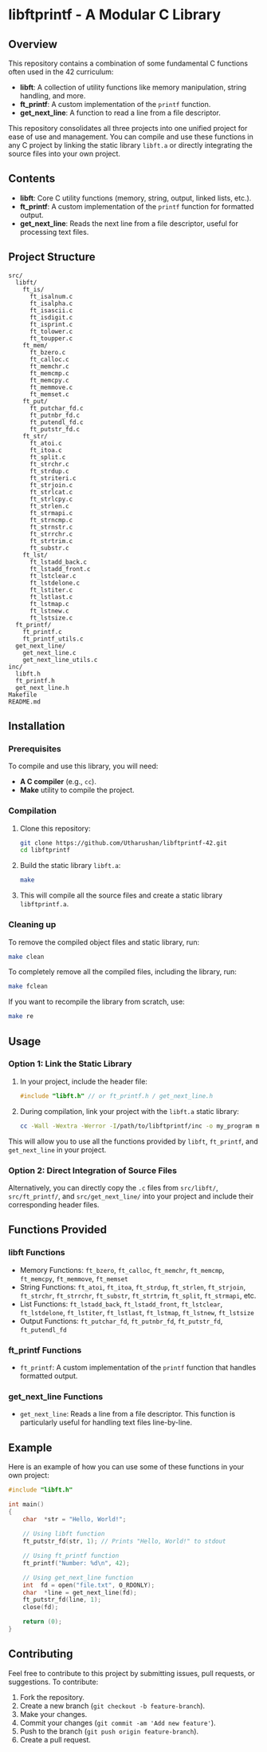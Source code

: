 # libftprintf - A Modular C Library

## Overview

This repository contains a combination of some fundamental C functions often used in the 42 curriculum:
- **libft**: A collection of utility functions like memory manipulation, string handling, and more.
- **ft_printf**: A custom implementation of the `printf` function.
- **get_next_line**: A function to read a line from a file descriptor.

This repository consolidates all three projects into one unified project for ease of use and management. You can compile and use these functions in any C project by linking the static library `libft.a` or directly integrating the source files into your own project.

## Contents

- **libft**: Core C utility functions (memory, string, output, linked lists, etc.).
- **ft_printf**: A custom implementation of the `printf` function for formatted output.
- **get_next_line**: Reads the next line from a file descriptor, useful for processing text files.

## Project Structure

```
src/
  libft/
    ft_is/
      ft_isalnum.c
      ft_isalpha.c
      ft_isascii.c
      ft_isdigit.c
      ft_isprint.c
      ft_tolower.c
      ft_toupper.c
    ft_mem/
      ft_bzero.c
      ft_calloc.c
      ft_memchr.c
      ft_memcmp.c
      ft_memcpy.c
      ft_memmove.c
      ft_memset.c
    ft_put/
      ft_putchar_fd.c
      ft_putnbr_fd.c
      ft_putendl_fd.c
      ft_putstr_fd.c
    ft_str/
      ft_atoi.c
      ft_itoa.c
      ft_split.c
      ft_strchr.c
      ft_strdup.c
      ft_striteri.c
      ft_strjoin.c
      ft_strlcat.c
      ft_strlcpy.c
      ft_strlen.c
      ft_strmapi.c
      ft_strncmp.c
      ft_strnstr.c
      ft_strrchr.c
      ft_strtrim.c
      ft_substr.c
    ft_lst/
      ft_lstadd_back.c
      ft_lstadd_front.c
      ft_lstclear.c
      ft_lstdelone.c
      ft_lstiter.c
      ft_lstlast.c
      ft_lstmap.c
      ft_lstnew.c
      ft_lstsize.c
  ft_printf/
    ft_printf.c
    ft_printf_utils.c
  get_next_line/
    get_next_line.c
    get_next_line_utils.c
inc/
  libft.h
  ft_printf.h
  get_next_line.h
Makefile
README.md
```

## Installation

### Prerequisites

To compile and use this library, you will need:
- **A C compiler** (e.g., `cc`).
- **Make** utility to compile the project.

### Compilation

1. Clone this repository:

    ```bash
    git clone https://github.com/Utharushan/libftprintf-42.git
    cd libftprintf
    ```

2. Build the static library `libft.a`:

    ```bash
    make
    ```

3. This will compile all the source files and create a static library `libftprintf.a`.

### Cleaning up

To remove the compiled object files and static library, run:

```bash
make clean
```

To completely remove all the compiled files, including the library, run:

```bash
make fclean
```

If you want to recompile the library from scratch, use:

```bash
make re
```

## Usage

### Option 1: Link the Static Library

1. In your project, include the header file:

    ```c
    #include "libft.h" // or ft_printf.h / get_next_line.h
    ```

2. During compilation, link your project with the `libft.a` static library:

    ```bash
    cc -Wall -Wextra -Werror -I/path/to/libftprintf/inc -o my_program my_program.c -L/path/to/libftprintf -lft
    ```

This will allow you to use all the functions provided by `libft`, `ft_printf`, and `get_next_line` in your project.

### Option 2: Direct Integration of Source Files

Alternatively, you can directly copy the `.c` files from `src/libft/`, `src/ft_printf/`, and `src/get_next_line/` into your project and include their corresponding header files.

## Functions Provided

### libft Functions

- Memory Functions: `ft_bzero`, `ft_calloc`, `ft_memchr`, `ft_memcmp`, `ft_memcpy`, `ft_memmove`, `ft_memset`
- String Functions: `ft_atoi`, `ft_itoa`, `ft_strdup`, `ft_strlen`, `ft_strjoin`, `ft_strchr`, `ft_strrchr`, `ft_substr`, `ft_strtrim`, `ft_split`, `ft_strmapi`, etc.
- List Functions: `ft_lstadd_back`, `ft_lstadd_front`, `ft_lstclear`, `ft_lstdelone`, `ft_lstiter`, `ft_lstlast`, `ft_lstmap`, `ft_lstnew`, `ft_lstsize`
- Output Functions: `ft_putchar_fd`, `ft_putnbr_fd`, `ft_putstr_fd`, `ft_putendl_fd`

### ft_printf Functions

- `ft_printf`: A custom implementation of the `printf` function that handles formatted output.

### get_next_line Functions

- `get_next_line`: Reads a line from a file descriptor. This function is particularly useful for handling text files line-by-line.

## Example

Here is an example of how you can use some of these functions in your own project:

```c
#include "libft.h"

int main()
{
    char  *str = "Hello, World!";
    
    // Using libft function
    ft_putstr_fd(str, 1); // Prints "Hello, World!" to stdout

    // Using ft_printf function
    ft_printf("Number: %d\n", 42);

    // Using get_next_line function
    int  fd = open("file.txt", O_RDONLY);
    char  *line = get_next_line(fd);
    ft_putstr_fd(line, 1);
    close(fd);

    return (0);
}
```

## Contributing

Feel free to contribute to this project by submitting issues, pull requests, or suggestions. To contribute:
1. Fork the repository.
2. Create a new branch (`git checkout -b feature-branch`).
3. Make your changes.
4. Commit your changes (`git commit -am 'Add new feature'`).
5. Push to the branch (`git push origin feature-branch`).
6. Create a pull request.
